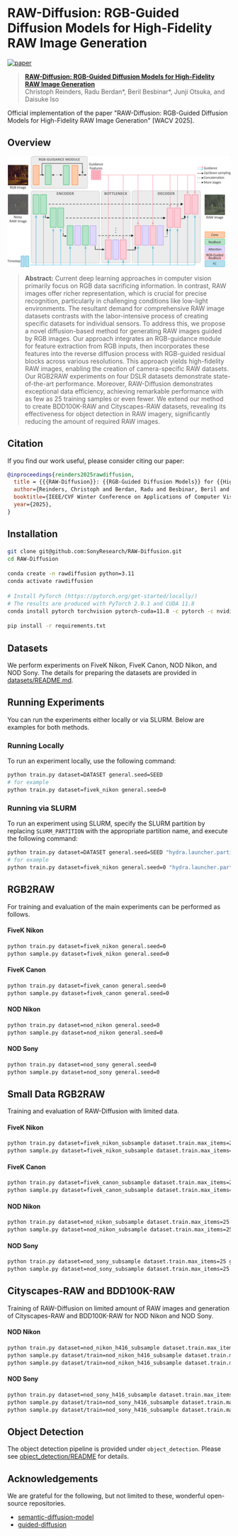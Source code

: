 # RAW-Diffusion: RGB-Guided Diffusion Models for High-Fidelity RAW Image Generation

[![paper](https://img.shields.io/badge/arXiv-2411.13150-B31B1B.svg?logo=arxiv&logoColor=red)](https://arxiv.org/abs/2411.13150)

> [**RAW-Diffusion: RGB-Guided Diffusion Models for High-Fidelity RAW Image Generation**](https://arxiv.org/abs/2411.13150) <br>
> Christoph Reinders, Radu Berdan*, Beril Besbinar*, Junji Otsuka, and Daisuke Iso

Official implementation of the paper "RAW-Diffusion: RGB-Guided Diffusion Models for High-Fidelity RAW Image Generation" [WACV 2025].

## Overview

![Architecture Figure](docs/Architecture.png)

> **Abstract:** Current deep learning approaches in computer vision primarily focus on RGB data sacrificing information. In contrast, RAW images offer richer representation, which is crucial for precise recognition, particularly in challenging conditions like low-light environments.  The resultant demand for comprehensive RAW image datasets contrasts with the labor-intensive process of creating specific datasets for individual sensors. To address this, we propose a novel diffusion-based method for generating RAW images guided by RGB images. Our approach integrates an RGB-guidance module for feature extraction from RGB inputs, then incorporates these features into the reverse diffusion process with RGB-guided residual blocks across various resolutions.  This approach yields high-fidelity RAW images, enabling the creation of camera-specific RAW datasets. Our RGB2RAW experiments on four DSLR datasets demonstrate state-of-the-art performance. Moreover, RAW-Diffusion demonstrates exceptional data efficiency, achieving remarkable performance with as few as 25 training samples or even fewer. We extend our method to create BDD100K-RAW and Cityscapes-RAW datasets, revealing its effectiveness for object detection in RAW imagery, significantly reducing the amount of required RAW images. 

## Citation

If you find our work useful, please consider citing our paper:
```bibtex
@inproceedings{reinders2025rawdiffusion,
  title = {{{RAW-Diffusion}}: {{RGB-Guided Diffusion Models}} for {{High-Fidelity RAW Image Generation}}},
  author={Reinders, Christoph and Berdan, Radu and Besbinar, Beril and Otsuka, Junji and Iso, Daisuke},
  booktitle={IEEE/CVF Winter Conference on Applications of Computer Vision (WACV)},
  year={2025},
}
```

## Installation
```bash
git clone git@github.com:SonyResearch/RAW-Diffusion.git
cd RAW-Diffusion

conda create -n rawdiffusion python=3.11
conda activate rawdiffusion

# Install PyTorch (https://pytorch.org/get-started/locally/)
# The results are produced with PyTorch 2.0.1 and CUDA 11.8
conda install pytorch torchvision pytorch-cuda=11.8 -c pytorch -c nvidia

pip install -r requirements.txt
```


## Datasets

We perform experiments on FiveK Nikon, FiveK Canon, NOD Nikon, and NOD Sony. The details for preparing the datasets are provided in [datasets/README.md](./datasets/README.md).

## Running Experiments

You can run the experiments either locally or via SLURM. Below are examples for both methods.

### Running Locally

To run an experiment locally, use the following command:
```bash
python train.py dataset=DATASET general.seed=SEED
# for example
python train.py dataset=fivek_nikon general.seed=0
```

### Running via SLURM

To run an experiment using SLURM, specify the SLURM partition by replacing `SLURM_PARTITION` with the appropriate partition name, and execute the following command:

```bash
python train.py dataset=DATASET general.seed=SEED "hydra.launcher.partition=SLURM_PARTITION" -m
# for example
python train.py dataset=fivek_nikon general.seed=0 "hydra.launcher.partition=SLURM_PARTITION" -m
```

## RGB2RAW

For training and evaluation of the main experiments can be performed as follows.

#### FiveK Nikon
```bash
python train.py dataset=fivek_nikon general.seed=0
python sample.py dataset=fivek_nikon general.seed=0
```

#### FiveK Canon
```bash
python train.py dataset=fivek_canon general.seed=0
python sample.py dataset=fivek_canon general.seed=0
```

#### NOD Nikon
```bash
python train.py dataset=nod_nikon general.seed=0
python sample.py dataset=nod_nikon general.seed=0
```

#### NOD Sony
```bash
python train.py dataset=nod_sony general.seed=0
python sample.py dataset=nod_sony general.seed=0
```

## Small Data RGB2RAW

Training and evaluation of RAW-Diffusion with limited data.

#### FiveK Nikon
```bash
python train.py dataset=fivek_nikon_subsample dataset.train.max_items=25 general.seed=0
python sample.py dataset=fivek_nikon_subsample dataset.train.max_items=25 general.seed=0
```

#### FiveK Canon
```bash
python train.py dataset=fivek_canon_subsample dataset.train.max_items=25 general.seed=0
python sample.py dataset=fivek_canon_subsample dataset.train.max_items=25 general.seed=0
```

#### NOD Nikon
```bash
python train.py dataset=nod_nikon_subsample dataset.train.max_items=25 general.seed=0
python sample.py dataset=nod_nikon_subsample dataset.train.max_items=25 general.seed=0
```

#### NOD Sony
```bash
python train.py dataset=nod_sony_subsample dataset.train.max_items=25 general.seed=0
python sample.py dataset=nod_sony_subsample dataset.train.max_items=25 general.seed=0
```

## Cityscapes-RAW and BDD100K-RAW

Training of RAW-Diffusion on limited amount of RAW images and generation of Cityscapes-RAW and BDD100K-RAW for NOD Nikon and NOD Sony.

#### NOD Nikon
```bash
python train.py dataset=nod_nikon_h416_subsample dataset.train.max_items=100
python sample.py dataset/train=nod_nikon_h416_subsample dataset.train.max_items=100 dataset/val=cityscapes_h416 save_pred=true rgb_only=true
python sample.py dataset/train=nod_nikon_h416_subsample dataset.train.max_items=100 dataset/val=bdd_h416 save_pred=true rgb_only=true diffusion_val.timestep_respacing=ddim6
```

#### NOD Sony
```bash
python train.py dataset=nod_sony_h416_subsample dataset.train.max_items=100
python sample.py dataset/train=nod_sony_h416_subsample dataset.train.max_items=100 dataset/val=cityscapes_h416 save_pred=true rgb_only=true
python sample.py dataset/train=nod_sony_h416_subsample dataset.train.max_items=100 dataset/val=bdd_h416 save_pred=true rgb_only=true diffusion_val.timestep_respacing=ddim6
```

## Object Detection

The object detection pipeline is provided under `object_detection`. Please see [object_detection/README](./object_detection/README.md) for details.

## Acknowledgements

We are grateful for the following, but not limited to these, wonderful open-source repositories.

- [semantic-diffusion-model](https://github.com/WeilunWang/semantic-diffusion-model)
- [guided-diffusion](https://github.com/openai/guided-diffusion)